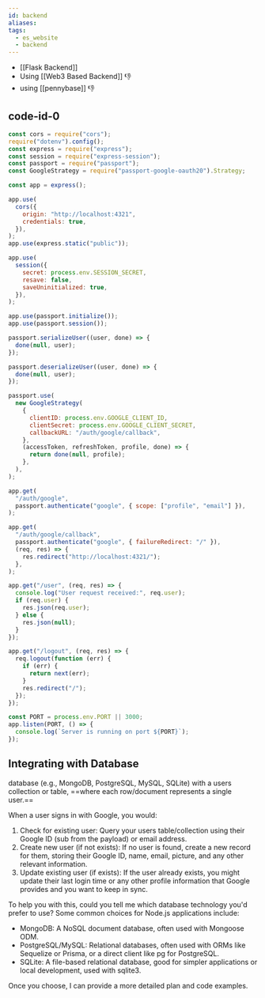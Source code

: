 ```yaml
---
id: backend
aliases: 
tags:
  - es_website
  - backend
---
```

- [[Flask Backend]]
- Using [[Web3 Based Backend]]   👎
- using [[pennybase]] 👎
## code-id-0


```js
const cors = require("cors");
require("dotenv").config();
const express = require("express");
const session = require("express-session");
const passport = require("passport");
const GoogleStrategy = require("passport-google-oauth20").Strategy;

const app = express();

app.use(
  cors({
    origin: "http://localhost:4321",
    credentials: true,
  }),
);
app.use(express.static("public"));

app.use(
  session({
    secret: process.env.SESSION_SECRET,
    resave: false,
    saveUninitialized: true,
  }),
);

app.use(passport.initialize());
app.use(passport.session());

passport.serializeUser((user, done) => {
  done(null, user);
});

passport.deserializeUser((user, done) => {
  done(null, user);
});

passport.use(
  new GoogleStrategy(
    {
      clientID: process.env.GOOGLE_CLIENT_ID,
      clientSecret: process.env.GOOGLE_CLIENT_SECRET,
      callbackURL: "/auth/google/callback",
    },
    (accessToken, refreshToken, profile, done) => {
      return done(null, profile);
    },
  ),
);

app.get(
  "/auth/google",
  passport.authenticate("google", { scope: ["profile", "email"] }),
);

app.get(
  "/auth/google/callback",
  passport.authenticate("google", { failureRedirect: "/" }),
  (req, res) => {
    res.redirect("http://localhost:4321/");
  },
);

app.get("/user", (req, res) => {
  console.log("User request received:", req.user);
  if (req.user) {
    res.json(req.user);
  } else {
    res.json(null);
  }
});

app.get("/logout", (req, res) => {
  req.logout(function (err) {
    if (err) {
      return next(err);
    }
    res.redirect("/");
  });
});

const PORT = process.env.PORT || 3000;
app.listen(PORT, () => {
  console.log(`Server is running on port ${PORT}`);
});
```

## Integrating with Database 
database (e.g., MongoDB, PostgreSQL, MySQL, SQLite) with a users collection or table,
  ==where each row/document represents a single user.==

  When a user signs in with Google, you would:
   1. Check for existing user: Query your users table/collection using their
      Google ID (sub from the payload) or email address.
   2. Create new user (if not exists): If no user is found, create a new record
      for them, storing their Google ID, name, email, picture, and any other
      relevant information.
   3. Update existing user (if exists): If the user already exists, you might
      update their last login time or any other profile information that Google
      provides and you want to keep in sync.

  To help you with this, could you tell me which database technology you'd
  prefer to use? Some common choices for Node.js applications include:


   * MongoDB: A NoSQL document database, often used with Mongoose ODM.
   * PostgreSQL/MySQL: Relational databases, often used with ORMs like Sequelize
     or Prisma, or a direct client like pg for PostgreSQL.
   * SQLite: A file-based relational database, good for simpler applications or
     local development, used with sqlite3.


  Once you choose, I can provide a more detailed plan and code examples.


